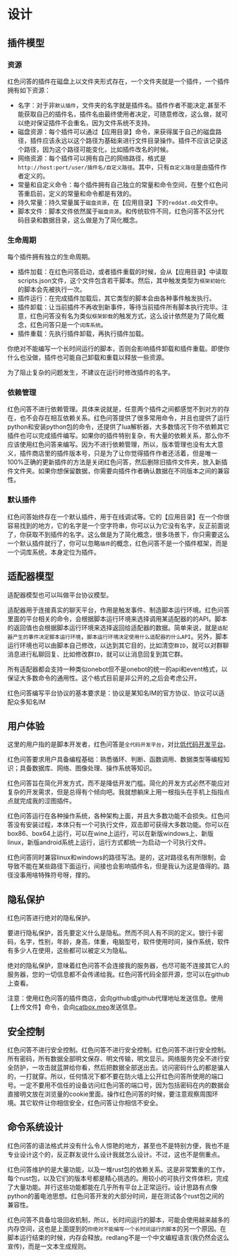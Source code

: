 # 设计

## 插件模型

### 资源

红色问答的插件在磁盘上以文件夹形式存在，一个文件夹就是一个插件，一个插件拥有如下资源：

* 名字：对于非`默认插件`，文件夹的名字就是插件名。插件作者不能决定,甚至不能获取自己的插件名，插件名由最终使用者决定，可随意修改，这么做，就可以绝对保证插件不会重名，因为文件系统不支持。
* 磁盘资源：每个插件可以通过【应用目录】命令，来获得属于自己的磁盘路径，插件应该永远以这个路径为基础来进行文件目录操作。插件不应该记录这个路径，因为这个路径可能变化，比如插件改名的时候。
* 网络资源：每个插件可以拥有自己的网络路径，格式是`http://host:port/user/插件名/自定义路径`。其中，只有`自定义路径`是由插件作者定义的。
* 常量和自定义命令：每个插件拥有自己独立的常量和命令空间，在整个红色问答重启前，定义的常量和命令都是有效的。
* 持久常量：持久常量属于`磁盘资源`，在【应用目录】下的`reddat.db`文件中。
* 脚本文件：脚本文件依然属于`磁盘资源`。和传统软件不同，红色问答不区分代码目录和数据目录，这么做是为了简化概念。

### 生命周期

每个插件拥有独立的生命周期。

* 插件加载：在红色问答启动，或者插件重载的时候，会从【应用目录】中读取scripts.json文件，这个文件包含若干脚本。然后，其中触发类型为`框架初始化`的脚本会先被执行一次。
* 插件运行：在完成插件加载后，其它类型的脚本会由各种事件触发执行。
* 插件卸载：让当前插件不再收到新事件，等待当前插件所有脚本执行完毕。注意，红色问答没有名为类似`框架卸载`的触发方式，这么设计依然是为了简化概念，红色问答只是一个`词库系统`。
* 插件重载：先执行插件卸载，再执行插件加载。

你绝对不能编写一个长时间运行的脚本，否则会影响插件卸载和插件重载。即使你什么也没做，插件也可能自己卸载和重载以释放一些资源。

为了阻止复杂的问题发生，不建议在运行时修改插件的名字。

### 依赖管理

红色问答不进行依赖管理。具体来说就是，任意两个插件之间都感觉不到对方的存在，也不会存在相互依赖关系。红色问答提供了很多常用命令，并且也提供了运行python和安装python包的命令，还提供了lua解析器，大多数情况下你不依赖其它插件也可以完成插件编写。如果你的插件特别复杂，有大量的依赖关系，那么你不应该使用红色问答来编写。因为不进行依赖管理，所以，版本管理也没有太大意义，插件商店里的插件版本号，只是为了让你觉得插件作者还活着，但是唯一100%正确的更新插件的方法是关闭红色问答，然后删除旧插件文件夹，放入新插件文件夹。如果你想保留数据，你需要向插件作者确认数据在不同版本之间的兼容性。

### 默认插件

红色问答始终存在一个默认插件，用于在线调试等。它的【应用目录】在一个你很容易找到的地方，它的名字是一个空字符串，你可以认为它没有名字，反正前面说了，你获取不到插件的名字。这么做是为了简化概念，很多场景下，你只需要这么一个默认插件就行了，你可以忽略`插件`的概念，红色问答不是一个插件框架，而是一个词库系统，本身定位为插件。

## 适配器模型

适配器模型也可以叫做平台协议模型。

适配器用于连接真实的聊天平台，作用是触发事件、制造脚本运行环境。红色问答里面的平台相关的命令，会根据脚本运行环境来选择调用某适配器的的API。脚本的返回值也会根据脚本运行环境来选择返回给适配器的数据。简单来说，就是`适配器产生的事件决定脚本运行环境`，`脚本运行环境决定使用什么适配器的什么API`。另外，脚本运行环境也可以由脚本自己修改，以达到其它目的，比如清空`群ID`，就可以对群聊消息进行私聊回复、比如修改群`ID`，就可以让消息回复到其它群。

所有适配器都会支持一种类似onebot但不是onebot的统一的api和event格式，以保证大多数命令的通用性。这个格式目前是非公开的,之后会考虑公开。

红色问答编写平台协议的基本要求是：协议是某知名IM的官方协议、协议可以适配众多知名IM


## 用户体验

这里的用户指的是脚本开发者，红色问答是`全代码开发平台`，对比[低代码开发平台](https://baike.baidu.com/item/%E4%BD%8E%E4%BB%A3%E7%A0%81%E5%BC%80%E5%8F%91%E5%B9%B3%E5%8F%B0/23661682)。

红色问答要求用户具备编程基础：熟悉循环、判断、函数调用、数据类型等编程知识；具备数据库、网络、图像处理、操作系统等知识。

红色问答旨在简化开发方式，而不是降低开发门槛。简化的开发方式必然不能应对复杂的开发需求，但是总得有个倾向吧。我就想躺床上用一根指头在手机上指指点点就完成我的涩图插件。

红色问答运行在各种操作系统，各种架构上面，并且大多数功能不会损失。红色问答没有安装过程，本体只有一个可执行文件，双击即可获得大多数功能。你可以在box86、box64上运行，可以在wine上运行，可以在新版windows上、新版linux，新版android系统上运行，运行方式都统一为启动一个可执行文件。

红色问答同时兼容linux和windows的路径写法。是的，这对路径名有所限制，会导致不能在某些路径下面运行，间接也会影响插件名，但是我认为这是值得的。路径没事用啥特殊符号呀，撑的。


## 隐私保护

红色问答进行绝对的隐私保护。

要进行隐私保护，首先要定义什么是隐私。然而不同人有不同的定义。银行卡密码，名字，性别，年龄，身高，体重，电脑型号，软件使用时间，操作系统，软件有多少人在使用，这些都可以被定义为隐私。

绝对的隐私保护，意味着红色问答不会连接我的服务器，也尽可能不连接其它人的服务器，您的一切信息都不会传递给我。红色问答代码全部开源，您可以在github上查看。

注意：使用红色问答的插件商店，会向github或github代理地址发送信息。使用【上传文件】命令，会向[catbox.meo](https://catbox.moe/)发送信息。


## 安全控制

红色问答不进行安全控制。红色问答不进行安全控制。红色问答不进行安全控制。所有密码，所有数据全部明文保存、明文传输，明文显示。网络服务完全不进行安全防护，一攻击就蓝屏给你看，然后把数据全部送出去。访问密码什么的都是骗人的，一打就穿。所以，任何情况下都不要在防火墙上公开红色问答所使用的端口号。一定不要用不信任的设备访问红色问答的端口号，因为包括密码在内的数据会直接明文放在浏览量的cookie里面。操作红色问答的时候，要注意观察周围环境。其它软件让你相信安全，红色问答让你相信不安全。


## 命令系统设计

红色问答的语法格式并没有什么令人惊艳的地方，甚至也不是特别方便，我也不是专业设计这个的，反正群友说什么设计我就怎么设计。不过，这也不是侧重点。

红色问答维护的是大量功能，以及一堆rust包的依赖关系。这是非常繁重的工作，每个rust包，以及它们的版本号都是精心挑选的。用较小的可执行文件体积，完成了大量功能。并行这些功能都能在几乎所有平台上正常运行。设计思路有点像python的蓄电池思想。红色问答开发的大部分时间，是在测试各个rust包之间的兼容性。

红色问答不具备垃圾回收机制，所以，长时间运行的脚本，可能会使用越来越多的内存空间，这也是上面提到的`你绝对不能编写一个长时间运行的脚本`的另一个原因。在脚本运行结束的时候，内存会释放。redlang不是一个中文编程语言(我仍然会这么宣传)，而是一文本生成规则。
